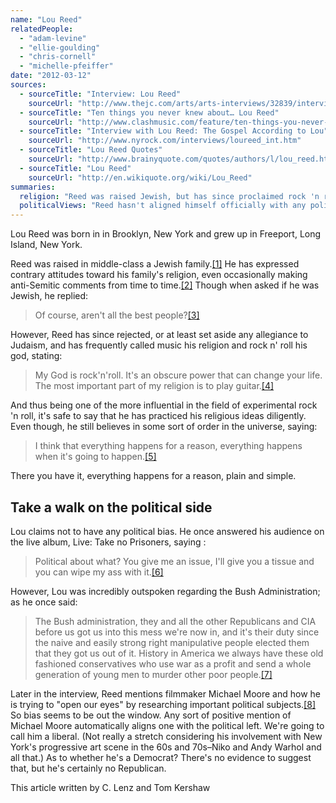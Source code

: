 ```yaml
---
name: "Lou Reed"
relatedPeople:
  - "adam-levine"
  - "ellie-goulding"
  - "chris-cornell"
  - "michelle-pfeiffer"
date: "2012-03-12"
sources:
  - sourceTitle: "Interview: Lou Reed"
    sourceUrl: "http://www.thejc.com/arts/arts-interviews/32839/interview-lou-reed"
  - sourceTitle: "Ten things you never knew about… Lou Reed"
    sourceUrl: "http://www.clashmusic.com/feature/ten-things-you-never-knew-about-lou-reed"
  - sourceTitle: "Interview with Lou Reed: The Gospel According to Lou"
    sourceUrl: "http://www.nyrock.com/interviews/loureed_int.htm"
  - sourceTitle: "Lou Reed Quotes"
    sourceUrl: "http://www.brainyquote.com/quotes/authors/l/lou_reed.html?vm=l"
  - sourceTitle: "Lou Reed"
    sourceUrl: "http://en.wikiquote.org/wiki/Lou_Reed"
summaries:
  religion: "Reed was raised Jewish, but has since proclaimed rock 'n roll to be his religion."
  politicalViews: "Reed hasn't aligned himself officially with any political platform, however, he seems offended by Republicans, is a fan of Micheal Moore and hung out with some of the 20th Century's more progressive artists."
---
```


Lou Reed was born in in Brooklyn, New York and grew up in Freeport, Long Island, New York.

Reed was raised in middle-class a Jewish family.<a class="source-citation" href="#http%3A%2F%2Fwww.thejc.com%2Farts%2Farts-interviews%2F32839%2Finterview-lou-reed" title="Interview: Lou Reed">[1]</a> He has expressed contrary attitudes toward his family's religion, even occasionally making anti-Semitic comments from time to time.<a class="source-citation" href="#http%3A%2F%2Fwww.clashmusic.com%2Ffeature%2Ften-things-you-never-knew-about-lou-reed" title="Ten things you never knew about… Lou Reed">[2]</a> Though when asked if he was Jewish, he replied:

>Of course, aren't all the best people?<a class="source-citation" href="#http%3A%2F%2Fwww.clashmusic.com%2Ffeature%2Ften-things-you-never-knew-about-lou-reed" title="Ten things you never knew about… Lou Reed">[3]</a>

However, Reed has since rejected, or at least set aside any allegiance to Judaism, and has frequently called music his religion and rock n' roll his god, stating:

>My God is rock'n'roll. It's an obscure power that can change your life. The most important part of my religion is to play guitar.<a class="source-citation" href="#http%3A%2F%2Fwww.nyrock.com%2Finterviews%2Floureed_int.htm" title="Interview with Lou Reed: The Gospel According to Lou">[4]</a>

And thus being one of the more influential in the field of experimental rock 'n roll, it's safe to say that he has practiced his religious ideas diligently. Even though, he still believes in some sort of order in the universe, saying:

>I think that everything happens for a reason, everything happens when it's going to happen.<a class="source-citation" href="#http%3A%2F%2Fwww.brainyquote.com%2Fquotes%2Fauthors%2Fl%2Flou_reed.html%3Fvm%3Dl" title="Lou Reed Quotes">[5]</a>

There you have it, everything happens for a reason, plain and simple.


## Take a walk on the political side

Lou claims not to have any political bias. He once answered his audience on the live album, Live: Take no Prisoners, saying :

>Political about what? You give me an issue, I'll give you a tissue and you can wipe my ass with it.<a class="source-citation" href="#http%3A%2F%2Fen.wikiquote.org%2Fwiki%2FLou_Reed" title="Lou Reed">[6]</a>

However, Lou was incredibly outspoken regarding the Bush Administration; as he once said:

>The Bush administration, they and all the other Republicans and CIA before us got us into this mess we're now in, and it's their duty since the naive and easily strong right manipulative people elected them that they got us out of it. History in America we always have these old fashioned conservatives who use war as a profit and send a whole generation of young men to murder other poor people.<a class="source-citation" href="#http%3A%2F%2Fen.wikiquote.org%2Fwiki%2FLou_Reed" title="Lou Reed">[7]</a>

Later in the interview, Reed mentions filmmaker Michael Moore and how he is trying to "open our eyes" by researching important political subjects.<a class="source-citation" href="#http%3A%2F%2Fen.wikiquote.org%2Fwiki%2FLou_Reed" title="Lou Reed">[8]</a> So bias seems to be out the window. Any sort of positive mention of Michael Moore automatically aligns one with the political left. We're going to call him a liberal. (Not really a stretch considering his involvement with New York's progressive art scene in the 60s and 70s–Niko and Andy Warhol and all that.) As to whether he's a Democrat? There's no evidence to suggest that, but he's certainly no Republican.

This article written by C. Lenz and Tom Kershaw